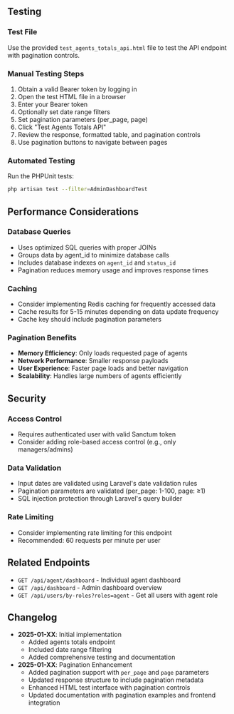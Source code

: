 

## Testing

### Test File
Use the provided `test_agents_totals_api.html` file to test the API endpoint with pagination controls.

### Manual Testing Steps
1. Obtain a valid Bearer token by logging in
2. Open the test HTML file in a browser
3. Enter your Bearer token
4. Optionally set date range filters
5. Set pagination parameters (per_page, page)
6. Click "Test Agents Totals API"
7. Review the response, formatted table, and pagination controls
8. Use pagination buttons to navigate between pages

### Automated Testing
Run the PHPUnit tests:
```bash
php artisan test --filter=AdminDashboardTest
```

## Performance Considerations

### Database Queries
- Uses optimized SQL queries with proper JOINs
- Groups data by agent_id to minimize database calls
- Includes database indexes on `agent_id` and `status_id`
- Pagination reduces memory usage and improves response times

### Caching
- Consider implementing Redis caching for frequently accessed data
- Cache results for 5-15 minutes depending on data update frequency
- Cache key should include pagination parameters

### Pagination Benefits
- **Memory Efficiency**: Only loads requested page of agents
- **Network Performance**: Smaller response payloads
- **User Experience**: Faster page loads and better navigation
- **Scalability**: Handles large numbers of agents efficiently

## Security

### Access Control
- Requires authenticated user with valid Sanctum token
- Consider adding role-based access control (e.g., only managers/admins)

### Data Validation
- Input dates are validated using Laravel's date validation rules
- Pagination parameters are validated (per_page: 1-100, page: ≥1)
- SQL injection protection through Laravel's query builder

### Rate Limiting
- Consider implementing rate limiting for this endpoint
- Recommended: 60 requests per minute per user

## Related Endpoints

- `GET /api/agent/dashboard` - Individual agent dashboard
- `GET /api/dashboard` - Admin dashboard overview
- `GET /api/users/by-roles?roles=agent` - Get all users with agent role

## Changelog

- **2025-01-XX**: Initial implementation
  - Added agents totals endpoint
  - Included date range filtering
  - Added comprehensive testing and documentation
- **2025-01-XX**: Pagination Enhancement
  - Added pagination support with `per_page` and `page` parameters
  - Updated response structure to include pagination metadata
  - Enhanced HTML test interface with pagination controls
  - Updated documentation with pagination examples and frontend integration
